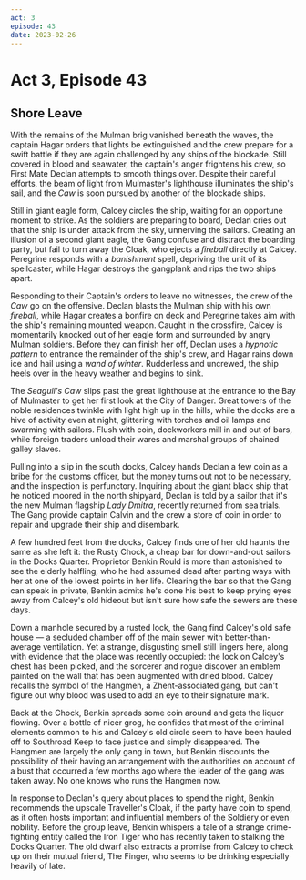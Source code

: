 ```yaml
---
act: 3
episode: 43
date: 2023-02-26
---
```

# Act 3, Episode 43
## Shore Leave
With the remains of the Mulman brig vanished beneath the waves, the captain Hagar orders that lights be extinguished and the crew prepare for a swift battle if they are again challenged by any ships of the blockade. Still covered in blood and seawater, the captain's anger frightens his crew, so First Mate Declan attempts to smooth things over. Despite their careful efforts, the beam of light from Mulmaster's lighthouse illuminates the ship's sail, and the _Caw_ is soon pursued by another of the blockade ships.

Still in giant eagle form, Calcey circles the ship, waiting for an opportune moment to strike. As the soldiers are preparing to board, Declan cries out that the ship is under attack from the sky, unnerving the sailors. Creating an illusion of a second giant eagle, the Gang confuse and distract the boarding party, but fail to turn away the Cloak, who ejects a _fireball_ directly at Calcey. Peregrine responds with a _banishment_ spell, depriving the unit of its spellcaster, while Hagar destroys the gangplank and rips the two ships apart.

Responding to their Captain's orders to leave no witnesses, the crew of the _Caw_ go on the offensive. Declan blasts the Mulman ship with his own _fireball_, while Hagar creates a bonfire on deck and Peregrine takes aim with the ship's remaining mounted weapon. Caught in the crossfire, Calcey is momentarily knocked out of her eagle form and surrounded by angry Mulman soldiers. Before they can finish her off, Declan uses a _hypnotic pattern_ to entrance the remainder of the ship's crew, and Hagar rains down ice and hail using a _wand of winter_. Rudderless and uncrewed, the ship heels over in the heavy weather and begins to sink.

The _Seagull's Caw_ slips past the great lighthouse at the entrance to the Bay of Mulmaster to get her first look at the City of Danger. Great towers of the noble residences twinkle with light high up in the hills, while the docks are a hive of activity even at night, glittering with torches and oil lamps and swarming with sailors. Flush with coin, dockworkers mill in and out of bars, while foreign traders unload their wares and marshal groups of chained galley slaves.

Pulling into a slip in the south docks, Calcey hands Declan a few coin as a bribe for the customs officer, but the money turns out not to be necessary, and the inspection is perfunctory. Inquiring about the giant black ship that he noticed moored in the north shipyard, Declan is told by a sailor that it's the new Mulman flagship _Lady Dmitra_, recently returned from sea trials. The Gang provide captain Calvin and the crew a store of coin in order to repair and upgrade their ship and disembark.

A few hundred feet from the docks, Calcey finds one of her old haunts the same as she left it: the Rusty Chock, a cheap bar for down-and-out sailors in the Docks Quarter. Proprietor Benkin Rould is more than astonished to see the elderly halfling, who he had assumed dead after parting ways with her at one of the lowest points in her life. Clearing the bar so that the Gang can speak in private, Benkin admits he's done his best to keep prying eyes away from Calcey's old hideout but isn't sure how safe the sewers are these days.

Down a manhole secured by a rusted lock, the Gang find Calcey's old safe house — a secluded chamber off of the main sewer with better-than-average ventilation. Yet a strange, disgusting smell still lingers here, along with evidence that the place was recently occupied: the lock on Calcey's chest has been picked, and the sorcerer and rogue discover an emblem painted on the wall that has been augmented with dried blood. Calcey recalls the symbol of the Hangmen, a Zhent-associated gang, but can't figure out why blood was used to add an eye to their signature mark.

Back at the Chock, Benkin spreads some coin around and gets the liquor flowing. Over a bottle of nicer grog, he confides that most of the criminal elements common to his and Calcey's old circle seem to have been hauled off to Southroad Keep to face justice and simply disappeared. The Hangmen are largely the only gang in town, but Benkin discounts the possibility of their having an arrangement with the authorities on account of a bust that occurred a few months ago where the leader of the gang was taken away. No one knows who runs the Hangmen now.

In response to Declan's query about places to spend the night, Benkin recommends the upscale Traveller's Cloak, if the party have coin to spend, as it often hosts important and influential members of the Soldiery or even nobility. Before the group leave, Benkin whispers a tale of a strange crime-fighting entity called the Iron Tiger who has recently taken to stalking the Docks Quarter. The old dwarf also extracts a promise from Calcey to check up on their mutual friend, The Finger, who seems to be drinking especially heavily of late.